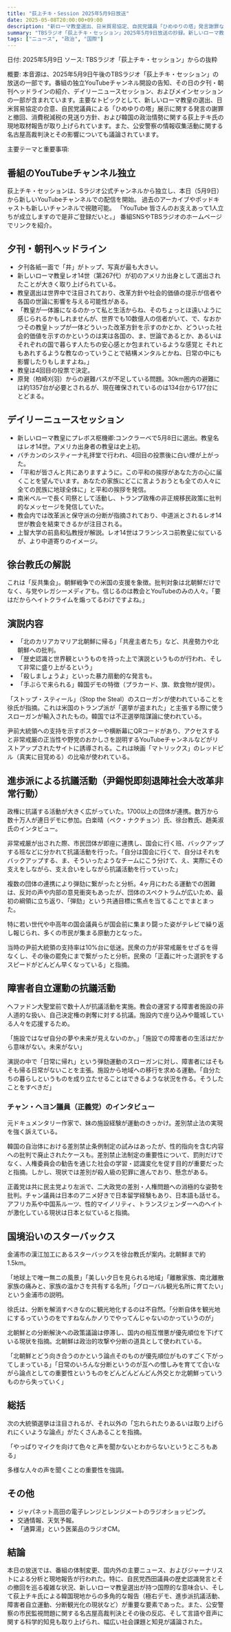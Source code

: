 ```yaml
---
title: "荻上チキ・Session 2025年5月9日放送"
date: 2025-05-08T20:00:00+09:00
description: "新ローマ教皇選出、日米貿易協定、自民党議員「ひめゆりの塔」発言謝罪など"
summary: "TBSラジオ「荻上チキ・セッション」2025年5月9日放送の抄録。新しいローマ教皇レオ14世の選出、日米貿易協定合意、自民党西田議員の「ひめゆりの塔」発言謝罪、消費税減税見送り方針などを取り上げています。"
tags: ["ニュース", "政治", "国際"]
---
```


日付: 2025年5月9日 ソース: TBSラジオ「荻上チキ・セッション」からの抜粋

概要: 本音源は、2025年5月9日午後のTBSラジオ「荻上チキ・セッション」の放送の一部です。番組の独立YouTubeチャンネル開設の告知、その日の夕刊・朝刊ヘッドラインの紹介、デイリーニュースセッション、およびメインセッションの一部が含まれています。主要なトピックとして、新しいローマ教皇の選出、日米貿易協定の合意、自民党議員による「ひめゆりの塔」展示に関する発言の謝罪と撤回、消費税減税の見送り方針、および韓国の政治情勢に関する荻上チキ氏の現地取材報告が取り上げられています。また、公安警察の情報収集活動に関する名古屋高裁判決とその影響についても議論されています。

主要テーマと重要事項:

## 番組のYouTubeチャンネル独立
荻上チキ・セッションは、Sラジオ公式チャンネルから独立し、本日（5月9日）から新しいYouTubeチャンネルでの配信を開始。
過去のアーカイブやポッドキャストも新しいチャンネルで視聴可能。
「YouTube 皆さんのお支えあって1人立ちが成立しますので是非ご登録だいと。」
番組SNSやTBSラジオのホームページでリンクを紹介。

## 夕刊・朝刊ヘッドライン
- 夕刊各紙一面で「井」がトップ、写真が最も大きい。
- 新しいローマ教皇レオ14世（第267代）が初のアメリカ出身として選出されたことが大きく取り上げられている。
- 教皇選出は世界中で注目されており、改革方針や社会的価値の提示が信者や各国の世論に影響を与える可能性がある。
- 「教皇が一体誰になるのかって私と生活からね、そのちょっとほ遠いように感じられるかもしれませんが、世界でも10数億人の信者がいて、で、なおかつその教皇トップが一体どういった改革方針を示すのかとか、どういった社会的価値を示すのかというのは実は各国の、ま、世論であるとか、あるいはそれぞれの国で暮らす人たちの安心感とか包まれているような感覚と それともあれするような教なのっていうことで結構メンタルとかね、日常の中にも影響したりもしますよね。」
- 教皇は4回目の投票で決定。
- 原発（柏崎刈羽）からの避難バスが不足している問題。30km圏内の避難には約1357台が必要とされるが、現在確保されているのは134台から177台にとどまる。

## デイリーニュースセッション
- 新しいローマ教皇にプレボス枢機卿:コンクラーベで5月8日に選出。教皇名はレオ14世。アメリカ出身者の教皇は史上初。
- バチカンのシスティーナ礼拝堂で行われ、4回目の投票後に白い煙が上がった。
- 「平和が皆さんと共にありますように。この平和の挨拶があなた方の心に届くことを望んでいます。あなたの家族にどこに言ようおうとも全ての人々に全ての民族に地球全体に」と平和の挨拶を発信。
- 南米ペルーで長く司祭として活動し、トランプ政権の非正規移民政策に批判的なメッセージを発信していた。
- 教会内では改革派と保守派の分断が指摘されており、中道派とされるレオ14世が教会を結束できるかが注目される。
- 上智大学の前島和弘教授が解説。レオ14世はフランシスコ前教皇に似ているが、より中道寄りのイメージ。

## 徐台教氏の解説
これは「反共集会」。朝鮮戦争での米国の支援を象徴。批判対象は北朝鮮だけでなく、与党やレガシーメディアも。信じるのは教会とYouTubeのみの人々。「要はだからヘイトクライムを煽ってるわけですよね。」

## 演説内容
- 「北のカリアカマリア北朝鮮に帰る」「共産主者たち」など、共産勢力や北朝鮮への批判。
- 「歴史認識と世界観というものを持った上で演説というものが行われ、そして非常に盛り上がるという」
- 「殺しましょうよ」といった暴力扇動的な発言も。
- 「手ぶらで来られる」韓国デモの特徴（プラカード、旗、飲食物が提供）。

「ストップ・スティール」（Stop the Steal）のスローガンが使われていることを徐氏が指摘。これは米国のトランプ派が「選挙が盗まれた」と主張する際に使うスローガンが輸入されたもの。韓国では不正選挙陰謀論に使われている。

尹前大統領への支持を示すポスターや横断幕にQRコードがあり、アクセスすると非常戒厳の正当性や野党のおかしさを説明するYouTubeチャンネルなどがリストアップされたサイトに誘導される。これは映画「マトリックス」のレッドピル（真実に目覚める）の比喩が使われている。

## 進歩派による抗議活動（尹錫悦即刻退陣社会大改革非常行動）
政権に抗議する活動が大きく広がっていた。1700以上の団体が連携。数万から数十万人が連日デモに参加。白楽晴（ペク・ナクチョン）氏、徐台教氏、趙美淑氏のインタビュー。

非常戒厳が出された際、市民団体が即座に連携し、国会に行く班、バックアップする班などに分かれて抗議活動を行った。「自分は国会に行くで、自分はそれをバックアップする、ま、そういったようなチームにこう分けて、え、実際にその支えをしながら、支え合いをしながら抗議活動を行っていった」

複数の団体の連携により弾劾に繋がったと分析。4ヶ月にわたる運動での困難は、反対の声や内部の意見衝突もあったが、団体のスペクトラムが広いため、最初の綱領に立ち返り、「弾劾」という共通目標に焦点を当てることでまとまった。

特に若い世代や中高年の国会議員らが国会前に集まり闘った姿がテレビで繰り返し報じられ、多くの市民が集まる原動力となった。

当時の尹前大統領の支持率は10%台に低迷。民衆の力が非常戒厳をせざるを得なくし、その後の罷免にまで繋がったと分析。民衆の「正義に叶った選択をするスピードがどんどん早くなっている」と指摘。

## 障害者自立運動の抗議活動
ヘファドン大聖堂前で数十人が抗議活動を実施。教会の運営する障害者施設の非人道的な扱い、自己決定権の剥奪に対する抗議。施設内で座り込みや籠城している人々を応援するため。

「施設ではなぜ自分の夢や未来が見えないのか。」「施設での障害者の生活はだから意味がない。未来がない」

演説の中で「日常に帰れ」という弾劾運動のスローガンに対し、障害者にはそもそも帰る日常がないことを主張。施設から地域への移行を求める運動。「自分たちの暮らしというものを成り立たせることはできるような状況を作る。そうしたことをすべきだ」

### チャン・ヘヨン議員（正義党）のインタビュー
元ドキュメンタリー作家で、妹の施設経験が運動のきっかけ。差別禁止法の実現を強く訴えている。

韓国の自治体における差別禁止条例制定の試みはあったが、性的指向を含む内容への批判で廃止されたケースも。差別禁止法制定の重要性について、罰則だけでなく、人権委員会の勧告を通じた社会の学習・認識変化を促す目的が重要だったと指摘。しかし、現状では差別が殺人級の犯罪に進んでおり、懸念がある。

正義党は共に民主党より左派で、二大政党の差別・人権問題への消極的な姿勢を批判。チャン議員は日本のアニメ好きで日本留学経験もあり、日本語も話せる。アフリカ系や中国系ルーツ、性的マイノリティ、トランスジェンダーへのヘイトが激化している現状は日本と似ていると指摘。

## 国境沿いのスターバックス
金浦市の漢江加工にあるスターバックスを徐台教氏が案内。北朝鮮まで約1.5km。

「地球上で唯一無ニの風景」「美しい夕日を見られる地域」「離散家族、南北離散家族の痛みと、家族の温かさを共有する名所」「グローバル観光名所に育てたい」という金浦市の説明。

徐氏は、分断を解消すべきなのに観光地化するのは不自然。「分断自体を観光地にするっていうのをですねなんかノりでやってんじゃないのかっていうのが」

北朝鮮との分断解決への政策議論は停滞し、国内の相互憎悪が優先順位を下げている現状を指摘。北朝鮮は政治的攻撃や分断の道具として使われている。

「北朝鮮とどう向き合うのかという論点そのものが優先順位がものすごく下がってしまっている」「日常のいろんな分断というのが互への憎しみを育てて合いながら論点としての重要性というものをどんどんどんどん外交とか北朝鮮っていうものから失っていく」

## 総括
次の大統領選挙は注目されるが、それ以外の「忘れられたりあるいは取り上げられにくいような論点」がたくさんあることを指摘。

「やっぱりマイクを向けて色々と声を聞かないとわからないというところもある」

多様な人々の声を聞くことの重要性を強調。

## その他
- ジャパネット高田の電子レンジとレンジメートのラジオショッピング。
- 交通情報、天気予報。
- 「通算湯」という医薬品のラジオCM。

## 結論
本日の放送では、番組の体制変更、国内外の主要ニュース、およびジャーナリストによる分析と現地報告が行われた。特に、自民党西田議員の歴史認識発言とその撤回を巡る複雑な状況、新しいローマ教皇選出が持つ国際的な意味合い、そして荻上チキ氏による韓国現地からの多角的な報告（極右デモ、進歩派抗議活動、障害者自立運動、分断観光化の現状など）が重要な要素であった。また、公安警察の市民監視問題に関する名古屋高裁判決とその後の反応、そして言語や音声に関する科学的知見も取り上げられ、幅広い社会課題と知見が議論された。